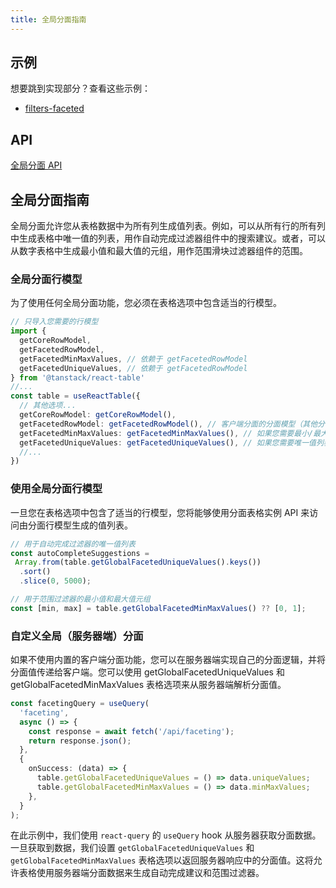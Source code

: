 ```yaml
---
title: 全局分面指南
---
```


## 示例

想要跳到实现部分？查看这些示例：

- [filters-faceted](../framework/react/examples/filters)

## API

[全局分面 API](../api/features/global-faceting)

## 全局分面指南

全局分面允许您从表格数据中为所有列生成值列表。例如，可以从所有行的所有列中生成表格中唯一值的列表，用作自动完成过滤器组件中的搜索建议。或者，可以从数字表格中生成最小值和最大值的元组，用作范围滑块过滤器组件的范围。

### 全局分面行模型

为了使用任何全局分面功能，您必须在表格选项中包含适当的行模型。

```ts
// 只导入您需要的行模型
import {
  getCoreRowModel,
  getFacetedRowModel,
  getFacetedMinMaxValues, // 依赖于 getFacetedRowModel
  getFacetedUniqueValues, // 依赖于 getFacetedRowModel
} from '@tanstack/react-table'
//...
const table = useReactTable({
  // 其他选项...
  getCoreRowModel: getCoreRowModel(),
  getFacetedRowModel: getFacetedRowModel(), // 客户端分面的分面模型（其他分面方法依赖于此模型）
  getFacetedMinMaxValues: getFacetedMinMaxValues(), // 如果您需要最小/最大值
  getFacetedUniqueValues: getFacetedUniqueValues(), // 如果您需要唯一值列表
  //...
})
```

### 使用全局分面行模型

一旦您在表格选项中包含了适当的行模型，您将能够使用分面表格实例 API 来访问由分面行模型生成的值列表。

```ts
// 用于自动完成过滤器的唯一值列表
const autoCompleteSuggestions =
 Array.from(table.getGlobalFacetedUniqueValues().keys())
  .sort()
  .slice(0, 5000);
```

```ts
// 用于范围过滤器的最小值和最大值元组
const [min, max] = table.getGlobalFacetedMinMaxValues() ?? [0, 1];
```

### 自定义全局（服务器端）分面

如果不使用内置的客户端分面功能，您可以在服务器端实现自己的分面逻辑，并将分面值传递给客户端。您可以使用 getGlobalFacetedUniqueValues 和 getGlobalFacetedMinMaxValues 表格选项来从服务器端解析分面值。

```ts
const facetingQuery = useQuery(
  'faceting',
  async () => {
    const response = await fetch('/api/faceting');
    return response.json();
  },
  {
    onSuccess: (data) => {
      table.getGlobalFacetedUniqueValues = () => data.uniqueValues;
      table.getGlobalFacetedMinMaxValues = () => data.minMaxValues;
    },
  }
);
```

在此示例中，我们使用 `react-query` 的 `useQuery` hook 从服务器获取分面数据。一旦获取到数据，我们设置 `getGlobalFacetedUniqueValues` 和 `getGlobalFacetedMinMaxValues` 表格选项以返回服务器响应中的分面值。这将允许表格使用服务器端分面数据来生成自动完成建议和范围过滤器。